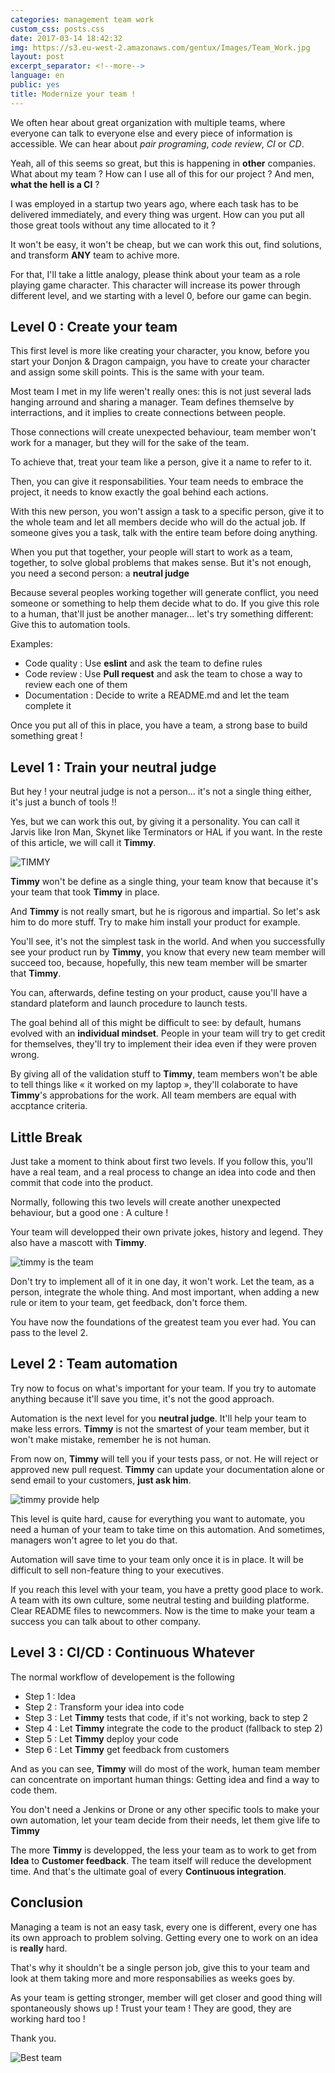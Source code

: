 ```yaml
---
categories: management team work
custom_css: posts.css
date: 2017-03-14 18:42:32
img: https://s3.eu-west-2.amazonaws.com/gentux/Images/Team_Work.jpg
layout: post
excerpt_separator: <!--more-->
language: en
public: yes
title: Modernize your team !
---
```


We often hear about great organization with multiple teams, where everyone can
talk to everyone else and every piece of information is accessible. We can hear
about *pair programing*, *code review*, *CI* or *CD*.

Yeah, all of this seems so great, but this is happening in **other** companies.
What about my team ? How can I use all of this for our project ? And men, **what
the hell is a CI** ?

<!--more-->

I was employed in a startup two years ago, where each task has to be delivered
immediately, and every thing was urgent. How can you put all those great tools
without any time allocated to it ?

It won't be easy, it won't be cheap, but we can work this out, find solutions,
and transform **ANY** team to achive more.

For that, I'll take a little analogy, please think about your team as a role
playing game character. This character will increase its power through different
level, and we starting with a level 0, before our game can begin.

## Level 0 : Create your team

This first level is more like creating your character, you know, before you
start your Donjon & Dragon campaign, you have to create your character and
assign some skill points. This is the same with your team.

Most team I met in my life weren't really ones: this is not just several lads
hanging arround and sharing a manager. Team defines themselve by interractions,
and it implies to create connections between people.

Those connections will create unexpected behaviour, team member won't work for a
manager, but they will for the sake of the team.

To achieve that, treat your team like a person, give it a name to refer to it.

Then, you can give it responsabilities. Your team needs to embrace the project,
it needs to know exactly the goal behind each actions.

With this new person, you won't assign a task to a specific person, give it to
the whole team and let all members decide who will do the actual job. If someone
gives you a task, talk with the entire team before doing anything.

When you put that together, your people will start to work as a team, together,
to solve global problems that makes sense. But it's not enough, you need a
second person: a **neutral judge**

Because several peoples working together will generate conflict, you need
someone or something to help them decide what to do. If you give this role to a
human, that'll just be another manager... let's try something different: Give
this to automation tools.

Examples:

* Code quality : Use **eslint** and ask the team to define rules
* Code review : Use **Pull request** and ask the team to chose a way to review
  each one of them
* Documentation : Decide to write a README.md and let the team complete it

Once you put all of this in place, you have a team, a strong base to build
something great !

## Level 1 : Train your neutral judge

But hey ! your neutral judge is not a person... it's not a single thing either,
it's just a bunch of tools !!

Yes, but we can work this out, by giving it a personality. You can call it
Jarvis like Iron Man, Skynet like Terminators or HAL if you want. In the reste
of this article, we will call it **Timmy**.

![TIMMY](https://s3.eu-west-2.amazonaws.com/gentux/Images/timmy.jpg)

**Timmy** won't be define as a single thing, your team know that because it's
your team that took **Timmy** in place.

And **Timmy** is not really smart, but he is rigorous and impartial. So let's
ask him to do more stuff. Try to make him install your product for example.

You'll see, it's not the simplest task in the world. And when you successfully
see your product run by **Timmy**, you know that every new team member will
succeed too, because, hopefully, this new team member will be smarter that
**Timmy**.

You can, afterwards, define testing on your product, cause you'll have a
standard plateform and launch procedure to launch tests.

The goal behind all of this might be difficult to see: by default, humans
evolved with an **individual mindset**. People in your team will try to get
credit for themselves, they'll try to implement their idea even if they were
proven wrong.

By giving all of the validation stuff to **Timmy**, team members won't be able
to tell things like « it worked on my laptop », they'll colaborate to have
**Timmy**'s approbations for the work. All team members are equal with accptance
criteria.

## Little Break

Just take a moment to think about first two levels. If you follow this, you'll
have a real team, and a real process to change an idea into code and then commit
that code into the product.

Normally, following this two levels will create another unexpected behaviour,
but a good one : A culture !

Your team will developped their own private jokes, history and legend. They also
have a mascott with **Timmy**.

![timmy is the team](https://s3.eu-west-2.amazonaws.com/gentux/Images/timmyGroup.jpg)

Don't try to implement all of it in one day, it won't work. Let the team, as a
person, integrate the whole thing. And most important, when adding a new rule or
item to your team, get feedback, don't force them.

You have now the foundations of the greatest team you ever had. You can pass to
the level 2.

## Level 2 : Team automation

Try now to focus on what's important for your team. If you try to automate
anything because it'll save you time, it's not the good approach.

Automation is the next level for you **neutral judge**. It'll help your team to
make less errors. **Timmy** is not the smartest of your team member, but it
won't make mistake, remember he is not human.

From now on, **Timmy** will tell you if your tests pass, or not. He will reject
or approved new pull request. **Timmy** can update your documentation alone or
send email to your customers, **just ask him**.

![timmy provide help](https://s3.eu-west-2.amazonaws.com/gentux/Images/robotHelp.gif)

This level is quite hard, cause for everything you want to automate, you need a
human of your team to take time on this automation. And sometimes, managers
won't agree to let you do that.

Automation will save time to your team only once it is in place. It will be
difficult to sell non-feature thing to your executives.

If you reach this level with your team, you have a pretty good place to work. A
team with its own culture, some neutral testing and building platforme. Clear
README files to newcommers. Now is the time to make your team a success you can
talk about to other company.

## Level 3 : CI/CD : Continuous Whatever

The normal workflow of developement is the following

* Step 1 : Idea
* Step 2 : Transform your idea into code
* Step 3 : Let **Timmy** tests that code, if it's not working, back to step 2
* Step 4 : Let **Timmy** integrate the code to the product (fallback to step 2)
* Step 5 : Let **Timmy** deploy your code
* Step 6 : Let **Timmy** get feedback from customers

And as you can see, **Timmy** will do most of the work, human team member can
concentrate on important human things: Getting idea and find a way to code them.

You don't need a Jenkins or Drone or any other specific tools to make your own
automation, let your team decide from their needs, let them give life to
**Timmy**

The more **Timmy** is developped, the less your team as to work to get from
**Idea** to **Customer feedback**. The team itself will reduce the development
time. And that's the ultimate goal of every **Continuous integration**.

## Conclusion

Managing a team is not an easy task, every one is different, every one has its
own approach to problem solving. Getting every one to work on an idea is
**really** hard.

That's why it shouldn't be a single person job, give this to your team and look
at them taking more and more responsabilies as weeks goes by.

As your team is getting stronger, member will get closer and good thing will
spontaneously shows up ! Trust your team ! They are good, they are working hard
too !

Thank you.

![Best team](https://s3.eu-west-2.amazonaws.com/gentux/Images/a-team.gif)
